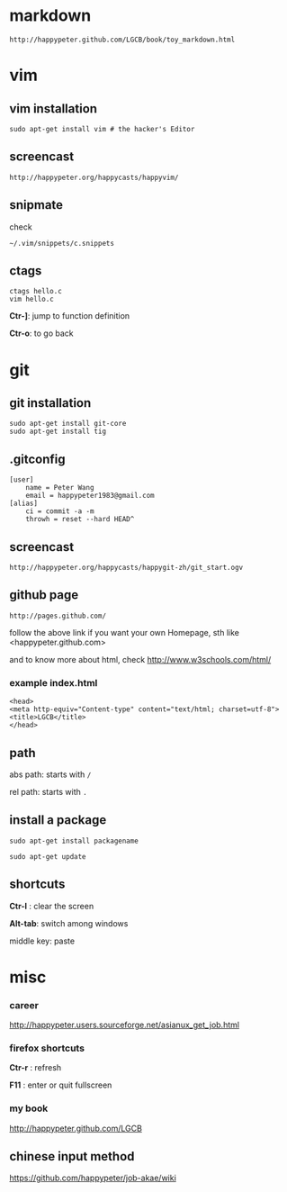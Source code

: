 # markdown

    http://happypeter.github.com/LGCB/book/toy_markdown.html

# vim
## vim installation

    sudo apt-get install vim # the hacker's Editor

## screencast

    http://happypeter.org/happycasts/happyvim/

## snipmate
check
    
    ~/.vim/snippets/c.snippets

## ctags

    ctags hello.c
    vim hello.c

__Ctr-]__: jump to function definition

__Ctr-o__: to go back

# git

## git installation

    sudo apt-get install git-core 
    sudo apt-get install tig
## .gitconfig
    [user]
        name = Peter Wang
        email = happypeter1983@gmail.com
    [alias]
        ci = commit -a -m
        throwh = reset --hard HEAD^
## screencast

    http://happypeter.org/happycasts/happygit-zh/git_start.ogv


## github page

    http://pages.github.com/

follow the above link if you want your own Homepage, sth like
<happypeter.github.com>

and to know more about html, check <http://www.w3schools.com/html/>

### example index.html

    <head>
    <meta http-equiv="Content-type" content="text/html; charset=utf-8">
    <title>LGCB</title>
    </head>


## path
abs path: starts with `/`

rel path: starts with `.` 

## install a package

    sudo apt-get install packagename

    sudo apt-get update
## shortcuts

__Ctr-l__ : clear the screen

__Alt-tab__: switch among windows

middle key: paste

# misc
### career
<http://happypeter.users.sourceforge.net/asianux_get_job.html>

### firefox shortcuts 

__Ctr-r__ : refresh

__F11__ : enter or quit fullscreen

### my book

http://happypeter.github.com/LGCB

## chinese input method

https://github.com/happypeter/job-akae/wiki
